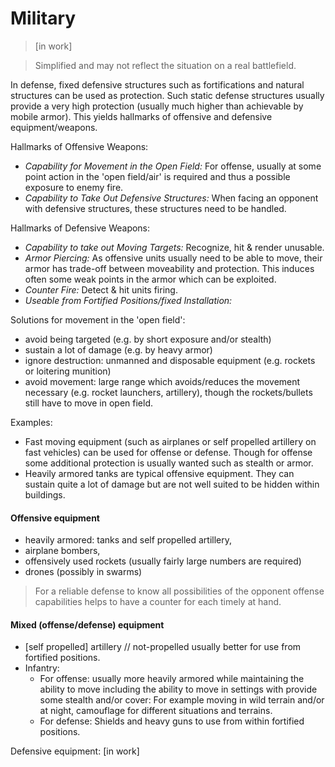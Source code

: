
# Military
> [in work]

> Simplified and may not reflect the situation on a real battlefield.

In defense, fixed defensive structures such as fortifications and natural structures can be used as protection. Such static defense structures usually provide a very high protection (usually much higher than achievable by mobile armor). This yields hallmarks of offensive and defensive equipment/weapons.

Hallmarks of Offensive Weapons:
* *Capability for Movement in the Open Field:* For offense, usually at some point action in the 'open field/air' is required and thus a possible exposure to enemy fire.
* *Capability to Take Out Defensive Structures:* When facing an opponent with defensive structures, these structures need to be handled.


Hallmarks of Defensive Weapons:
<!-- possibly do as table with examples-->

* *Capability to take out Moving Targets:*  Recognize, hit & render unusable.  
* *Armor Piercing:* As offensive units usually need to be able to move, their armor has trade-off between moveability and protection. This induces often some weak points in the armor which can be exploited. <!-- add Javelins or NLAW examples-->
* *Counter Fire:* Detect & hit units firing.
* *Useable from Fortified Positions/fixed Installation:* 


Solutions for movement in the 'open field':
* avoid being targeted (e.g. by short exposure and/or stealth)
* sustain a lot of damage (e.g. by heavy armor)
* ignore destruction: unmanned and disposable equipment (e.g. rockets or loitering munition)
* avoid movement: large range which avoids/reduces the movement necessary (e.g. rocket launchers, artillery), though the rockets/bullets still have to move in open field.

Examples:
* Fast moving equipment (such as airplanes or self propelled artillery on fast vehicles) can be used for offense or defense. Though for offense some additional protection is usually wanted such as stealth or armor.
* Heavily armored tanks are typical offensive equipment. They can sustain quite a lot of damage but are not well suited to be hidden within buildings.


#### Offensive equipment
* heavily armored: tanks and self propelled artillery, 
* airplane bombers, 
* offensively used rockets (usually fairly large numbers are required)
* drones (possibly in swarms)

> For a reliable defense to know all possibilities of the opponent offense capabilities helps to have a counter for each timely at hand.

#### Mixed (offense/defense) equipment
* [self propelled] artillery // not-propelled usually better for use from fortified positions.
* Infantry:
  * For offense: usually more heavily armored while maintaining the ability to move including the ability to move in settings with provide some stealth and/or cover: For example moving in wild terrain and/or at night, camouflage for different situations and terrains.
  * For defense: Shields and heavy guns to use from within fortified positions.



Defensive equipment:
[in work]
